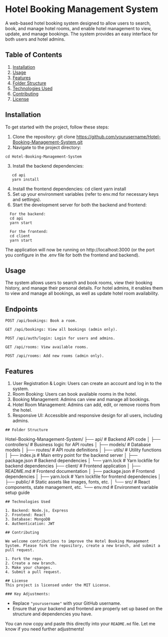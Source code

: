 # Hotel Booking Management System

A web-based hotel booking system designed to allow users to search, book, and manage hotel rooms, and enable hotel management to view, update, and manage bookings. The system provides an easy interface for both users and hotel admins.

## Table of Contents
1. [Installation](#installation)
2. [Usage](#usage)
3. [Features](#features)
4. [Folder Structure](#folder-structure)
5. [Technologies Used](#technologies-used)
6. [Contributing](#contributing)
7. [License](#license)

## Installation

To get started with the project, follow these steps:

1. Clone the repository:
   git clone https://github.com/yourusername/Hotel-Booking-Management-System.git
2. Navigate to the project directory:
```
cd Hotel-Booking-Management-System
```
3. Install the backend dependencies:
```
   cd api
   yarn install
```
4. Install the frontend dependencies:
   cd client
   yarn install
5. Set up your environment variables (refer to env.md for necessary keys and settings).
6. Start the development server for both the backend and frontend:
```
  For the backend:
  cd api
  yarn start

  For the frontend:
  cd client
  yarn start
```
  
The application will now be running on http://localhost:3000 (or the port you configure in the .env file for both the frontend and backend).

## Usage

The system allows users to search and book rooms, view their booking history, and manage their personal details. For hotel admins, it enables them to view and manage all bookings, as well as update hotel room availability.

## Endpoints
```
POST /api/bookings: Book a room.

GET /api/bookings: View all bookings (admin only).

POST /api/auth/login: Login for users and admins.

GET /api/rooms: View available rooms.

POST /api/rooms: Add new rooms (admin only).
```

## Features

1. User Registration & Login: Users can create an account and log in to the system.
2. Room Booking: Users can book available rooms in the hotel.
3. Booking Management: Admins can view and manage all bookings.
4. Hotel Room Management: Admins can add, edit, or remove rooms from the hotel.
5. Responsive UI: Accessible and responsive design for all users, including admins.
```
## Folder Structure
```
Hotel-Booking-Management-System/
├── api/                   # Backend API code
│   ├── controllers/       # Business logic for API routes
│   ├── models/            # Database models
│   ├── routes/            # API route definitions
│   ├── utils/             # Utility functions
│   ├── index.js           # Main entry point for the backend server
│   ├── package.json       # Backend dependencies
│   └── yarn.lock          # Yarn lockfile for backend dependencies
├── client/                # Frontend application
│   ├── README.md          # Frontend documentation
│   ├── package.json       # Frontend dependencies
│   ├── yarn.lock          # Yarn lockfile for frontend dependencies
│   ├── public/            # Static assets like images, fonts, etc.
│   └── src/               # React components, state management, etc.
└── env.md                 # Environment variable setup guide
```
## Technologies Used

1. Backend: Node.js, Express
2. Frontend: React
3. Database: MongoDB 
4. Authentication: JWT

## Contributing

We welcome contributions to improve the Hotel Booking Management System. Please fork the repository, create a new branch, and submit a pull request.

1. Fork the repo.
2. Create a new branch.
3. Make your changes.
4. Submit a pull request.

## License
This project is licensed under the MIT License.

### Key Adjustments:
```
- Replace `"yourusername"` with your GitHub username.
- Ensure that your backend and frontend are properly set up based on the structure and dependencies you have.

You can now copy and paste this directly into your `README.md` file. Let me know if you need further adjustments!
```

